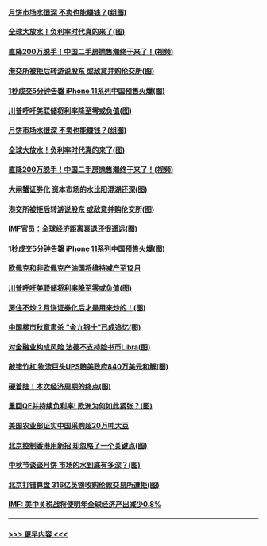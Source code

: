 #### [月饼市场水很深 不卖也能赚钱？(组图)](../pages/p5/907365.md?t=09150522) 
#### [全球大放水！负利率时代真的来了(图)](../pages/p5/907372.md?t=09150522) 
#### [直降200万脱手！中国二手房抛售潮终于来了！(视频)](../pages/p5/907361.md?t=09150522) 
#### [港交所被拒后转游说股东 或敌意并购伦交所(图)](../pages/p5/907380.md?t=09150522) 
#### [1秒成交5分钟告罄 iPhone 11系列中国预售火爆(图)](../pages/p5/907373.md?t=09150522) 
#### [川普呼吁美联储将利率降至零或负值(图)](../pages/p5/907303.md?t=09150522) 
#### [月饼市场水很深 不卖也能赚钱？(组图)](../pages/p5/907365.md?t=09150522) 
#### [全球大放水！负利率时代真的来了(图)](../pages/p5/907372.md?t=09150522) 
#### [直降200万脱手！中国二手房抛售潮终于来了！(视频)](../pages/p5/907361.md?t=09150522) 
#### [大闸蟹证券化 资本市场的水比阳澄湖还深(图)](../pages/p5/907370.md?t=09150522) 
#### [港交所被拒后转游说股东 或敌意并购伦交所(图)](../pages/p5/907380.md?t=09150522) 
#### [IMF官员：全球经济距离衰退还很遥远(图)](../pages/p5/907377.md?t=09150522) 
#### [1秒成交5分钟告罄 iPhone 11系列中国预售火爆(图)](../pages/p5/907373.md?t=09150522) 
#### [欧佩克和非欧佩克产油国将维持减产至12月](../pages/p5/907339.md?t=09150522) 
#### [川普呼吁美联储将利率降至零或负值(图)](../pages/p5/907303.md?t=09150522) 
#### [房住不炒？月饼证券化后才是用来炒的！(图)](../pages/p5/907337.md?t=09150522) 
#### [中国楼市秋意肃杀 “金九银十”已成追忆(图)](../pages/p5/907275.md?t=09150522) 
#### [对金融业构成风险 法德不支持脸书币Libra(图)](../pages/p5/907312.md?t=09150522) 
#### [敲错竹杠 物流巨头UPS赔美政府840万美元和解(图)](../pages/p5/907308.md?t=09150522) 
#### [硬着陆！本次经济周期的终点(图)](../pages/p5/907268.md?t=09150522) 
#### [重回QE并持续负利率! 欧洲为何如此紧张？(图)](../pages/p5/907269.md?t=09150522) 
#### [美国农业部证实中国采购超20万吨大豆](../pages/p5/907287.md?t=09150522) 
#### [北京控制香港用新招 却忽略了一个关键点(图)](../pages/p5/907256.md?t=09150522) 
#### [中秋节谈谈月饼 市场的水到底有多深？(图)](../pages/p5/907241.md?t=09150522) 
#### [北京打错算盘 316亿英镑收购伦敦交易所遭拒(图)](../pages/p5/907236.md?t=09150522) 
#### [IMF: 美中关税战将使明年全球经济产出减少0.8%](../pages/p5/907233.md?t=09150522) 

----
#### [ >>> 更早内容 <<< ](../indexes/p5-earlier.md)
